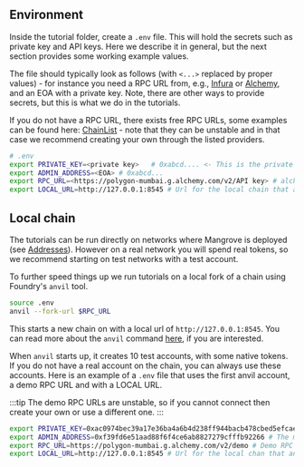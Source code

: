 ## Environment

Inside the tutorial folder, create a `.env` file. This will hold the secrets such as private key and API keys. Here we describe it in general, but the next section provides some working example values.

The file should typically look as follows (with `<...>` replaced by proper values) - for instance you need a RPC URL from, e.g., [Infura](https://infura.io/) or [Alchemy](https://www.alchemy.com/), and an EOA with a private key. Note, there are other ways to provide secrets, but this is what we do in the tutorials.

If you do not have a RPC URL, there exists free RPC URLs, some examples can be found here: [ChainList](https://chainlist.org/) - note that they can be unstable and in that case we recommend creating your own through the listed providers.

```bash
# .env
export PRIVATE_KEY=<private key>   # 0xabcd.... <- This is the private key you'll be using in the tutorial - a test key for the Polygon Mumbai network
export ADMIN_ADDRESS=<EOA> # 0xabcd...
export RPC_URL=<https://polygon-mumbai.g.alchemy.com/v2/API key> # alchemy or infura node url for Polygon Mumbai
export LOCAL_URL=http://127.0.0.1:8545 # Url for the local chain that anvil starts (see next section)
```

## Local chain

The tutorials can be run directly on networks where Mangrove is deployed (see [Addresses](../../contracts/technical-references/contract-addresses.md)). However on a real network you will spend real tokens, so we recommend starting on test networks with a test account.

To further speed things up we run tutorials on a local fork of a chain using Foundry's `anvil` tool.

```bash title="How to fork an existing chain"
source .env
anvil --fork-url $RPC_URL
```

This starts a new chain on with a local url of `http://127.0.0.1:8545`. You can read more about the `anvil` command [here](https://book.getfoundry.sh/reference/anvil/), if you are interested.

When `anvil` starts up, it creates 10 test accounts, with some native tokens. If you do not have a real account on the chain, you can always use these accounts. Here is an example of a `.env` file that uses the first anvil account, a demo RPC URL and with a LOCAL URL.

:::tip
The demo RPC URLs are unstable, so if you cannot connect then create your own or use a different one.
:::

``` bash title=".env file"
export PRIVATE_KEY=0xac0974bec39a17e36ba4a6b4d238ff944bacb478cbed5efcae784d7bf4f2ff80 # The first anvil private key
export ADMIN_ADDRESS=0xf39fd6e51aad88f6f4ce6ab8827279cfffb92266 # The matching public key, to the first anvil private key
export RPC_URL=https://polygon-mumbai.g.alchemy.com/v2/demo # Demo RPC provided by alchemy
export LOCAL_URL=http://127.0.0.1:8545 # Url for the local chan that anvil starts
```
